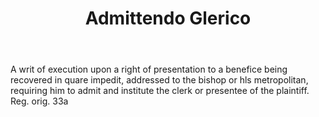 ---
title: Admittendo Glerico
letter: A
permalink: "/definitions/bld-admittendo-glerico.html"
body: A writ of execution upon a right of presentation to a benefice being recovered
  in quare impedit, addressed to the bishop or hls metropolitan, requiring him to
  admit and institute the clerk or presentee of the plaintiff. Reg. orig. 33a
published_at: '2018-07-07'
source: Black's Law Dictionary 2nd Ed (1910)
layout: post
---